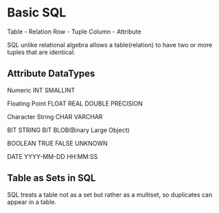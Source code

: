 # Basic SQL

Table - Relation
Row - Tuple
Column - Attribute

SQL unlike relational algebra allows a table(relation) to have two or more tuples that are identical.

## Attribute DataTypes

Numeric
    INT
    SMALLINT

Floating Point
    FLOAT
    REAL
    DOUBLE PRECISION

Character String
    CHAR
    VARCHAR

BIT STRING
    BIT
    BLOB(Binary Large Object)

BOOLEAN
    TRUE
    FALSE
    UNKNOWN

DATE
    YYYY-MM-DD HH:MM:SS

## Table as Sets in SQL

SQL treats a table not as a set but rather as a multiset, so 
duplicates can appear in a table.

